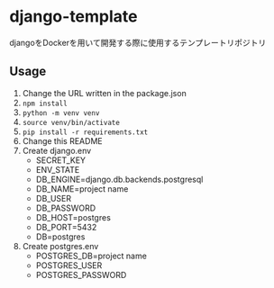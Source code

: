 # django-template

djangoをDockerを用いて開発する際に使用するテンプレートリポジトリ

## Usage

1. Change the URL written in the package.json
2. `npm install`
3. `python -m venv venv`
4. `source venv/bin/activate`
5. `pip install -r requirements.txt`
6. Change this README
7. Create django.env
    - SECRET_KEY
    - ENV_STATE
    - DB_ENGINE=django.db.backends.postgresql
    - DB_NAME=project name
    - DB_USER
    - DB_PASSWORD
    - DB_HOST=postgres
    - DB_PORT=5432
    - DB=postgres
8. Create postgres.env
    - POSTGRES_DB=project name
    - POSTGRES_USER
    - POSTGRES_PASSWORD
